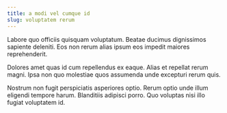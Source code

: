 ```yaml
---
title: a modi vel cumque id
slug: voluptatem rerum
---
```


Labore quo officiis quisquam voluptatum. Beatae ducimus dignissimos sapiente deleniti. Eos non rerum alias ipsum eos impedit maiores reprehenderit.

Dolores amet quas id cum repellendus ex eaque. Alias et repellat rerum magni. Ipsa non quo molestiae quos assumenda unde excepturi rerum quis.

Nostrum non fugit perspiciatis asperiores optio. Rerum optio unde illum eligendi tempore harum. Blanditiis adipisci porro. Quo voluptas nisi illo fugiat voluptatem id.
